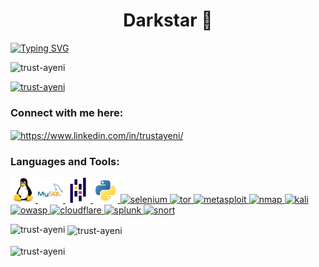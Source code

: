 <h1 align="center">Darkstar 👋</h1>

[![Typing SVG](https://readme-typing-svg.herokuapp.com?font=consolas&color=%234DF79A&height=30&lines=Cyber+Analyst+by+Day;Greyhat+hacker+at+Night;Turning+Complexity+into+Simplicity)](https://git.io/typing-svg)

<p align="left"> <img src="https://komarev.com/ghpvc/?username=trust-ayeni&label=Profile%20views&color=0e75b6&style=flat" alt="trust-ayeni" /> </p>

<p align="left"> <a href="https://github.com/ryo-ma/github-profile-trophy"><img src="https://github-profile-trophy.vercel.app/?username=trust-ayeni" alt="trust-ayeni" /></a> </p>

<h3 align="left">Connect with me here:</h3>
<p align="left">
<a href="https://www.linkedin.com/in/trustayeni/" target="blank"><img align="center" src="https://raw.githubusercontent.com/rahuldkjain/github-profile-readme-generator/master/src/images/icons/Social/linked-in-alt.svg" alt="https://www.linkedin.com/in/trustayeni/" height="30" width="40" /></a>
</p>

<h3 align="left">Languages and Tools:</h3>
<p align="left"> 
    <a href="https://www.linux.org/" target="_blank" rel="noreferrer"> 
        <img src="https://raw.githubusercontent.com/devicons/devicon/master/icons/linux/linux-original.svg" alt="linux" width="40" height="40"/> 
    </a> 
    <a href="https://www.mysql.com/" target="_blank" rel="noreferrer"> 
        <img src="https://raw.githubusercontent.com/devicons/devicon/master/icons/mysql/mysql-original-wordmark.svg" alt="mysql" width="40" height="40"/> 
    </a> 
    <a href="https://pandas.pydata.org/" target="_blank" rel="noreferrer"> 
        <img src="https://raw.githubusercontent.com/devicons/devicon/2ae2a900d2f041da66e950e4d48052658d850630/icons/pandas/pandas-original.svg" alt="pandas" width="40" height="40"/> 
    </a> 
    <a href="https://www.python.org" target="_blank" rel="noreferrer"> 
        <img src="https://raw.githubusercontent.com/devicons/devicon/master/icons/python/python-original.svg" alt="python" width="40" height="40"/> 
    </a> 
    <a href="https://www.selenium.dev" target="_blank" rel="noreferrer"> 
        <img src="https://raw.githubusercontent.com/detain/svg-logos/780f25886640cef088af994181646db2f6b1a3f8/svg/selenium-logo.svg" alt="selenium" width="40" height="40"/> 
    </a> 
    <a href="https://www.torproject.org/" target="_blank" rel="noreferrer"> 
        <img src="https://www.vectorlogo.zone/logos/torproject/torproject-ar21.svg" alt="tor" width="40" height="40"/> 
    </a>
    <a href="https://www.metasploit.com/" target="_blank" rel="noreferrer"> 
        <img src="https://img.icons8.com/?size=100&id=97AFS4JiW8vx&format=png&color=000000" alt="metasploit" width="40" height="40"/> 
    </a>
    <a href="https://nmap.org/" target="_blank" rel="noreferrer"> 
        <img src="https://img.icons8.com/?size=100&id=9b5wowKIlo9d&format=png&color=000000" alt="nmap" width="40" height="40"/> 
    </a>
    <a href="https://www.kali.org/" target="_blank" rel="noreferrer"> 
        <img src="https://img.icons8.com/?size=100&id=qBWtR72kluCU&format=png&color=000000" alt="kali" width="40" height="40"/> 
    </a>
    <a href="https://portswigger.net/burp" target="_blank" rel="noreferrer"> 
        <img src="https://img.icons8.com/?size=100&id=41078&format=png&color=000000" alt="owasp" width="40" height="40"/> 
    </a>
    <a href="https://www.cloudflare.com/" target="_blank" rel="noreferrer"> 
        <img src="https://img.icons8.com/?size=100&id=13682&format=png&color=000000" alt="cloudflare" width="40" height="40"/> 
    </a>
    <a href="https://www.kali.org/tools/hydra/" target="_blank" rel="noreferrer"> 
        <img src="https://img.icons8.com/?size=100&id=jPY1VA4HwNPQ&format=png&color=000000" alt="splunk" width="40" height="40"/> 
    </a>
    <a href="https://www.wireshark.org/download.html" target="_blank" rel="noreferrer"> 
        <img src="https://img.icons8.com/?size=100&id=rOHcpTUtCTjr&format=png&color=000000" alt="snort" width="40" height="40"/> 
    </a>
</p>


<p><img align="left" src="https://github-readme-stats.vercel.app/api/top-langs?username=trust-ayeni&show_icons=true&locale=en&layout=compact" alt="trust-ayeni" /></p>

<p>&nbsp;<img align="center" src="https://github-readme-stats.vercel.app/api?username=trust-ayeni&show_icons=true&locale=en" alt="trust-ayeni" /></p>

<p><img align="center" src="https://github-readme-streak-stats.herokuapp.com/?user=trust-ayeni&" alt="trust-ayeni" /></p>

